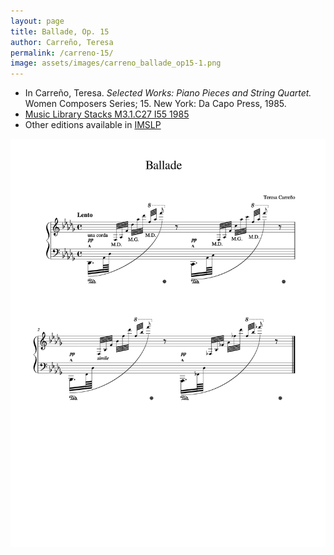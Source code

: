```yaml
---
layout: page
title: Ballade, Op. 15
author: Carreño, Teresa
permalink: /carreno-15/
image: assets/images/carreno_ballade_op15-1.png
---
```


- In Carreño, Teresa. *Selected Works: Piano Pieces and String Quartet.* Women Composers Series; 15. New York: Da Capo Press, 1985.
- <a href="https://tufts-primo.hosted.exlibrisgroup.com/permalink/f/bnf7qa/01TUN_ALMA21106777390003851" target="_blank">Music Library Stacks M3.1.C27 I55 1985</a>
- Other editions available in <a href="https://imslp.org/wiki/Ballada%2C_Op.15_(Carre%C3%B1o%2C_Teresa)" target="_blank">IMSLP</a>

<a title="incipit for Ballade, Op. 15"><img width="auto" alt="incipit for Ballade, Op. 15" img src="/assets/images/carreno_ballade_op15-1.png"></a>


